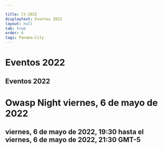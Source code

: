 ```yaml
---

title: lt-2022
displaytext: Eventos 2022
layout: null
tab: true
order: 6
tags: Panama-City
---
```


# Eventos 2022

## Eventos 2022

# Owasp Night   viernes, 6 de mayo de 2022

## viernes, 6 de mayo de 2022, 19:30 hasta el viernes, 6 de mayo de 2022, 21:30 GMT-5


